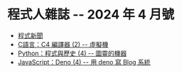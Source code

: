 # 程式人雜誌 -- 2024 年 4 月號

* [程式新聞](_editor/news.md)
* [C語言：C4 編譯器 (2) -- 虛擬機 ](c/README.md)
* [Python：程式與歷史 (4) -- 圖靈的機器](python/README.md)
* [JavaScript：Deno (4) -- 用 deno 寫 Blog 系統](javascript/README.md)
